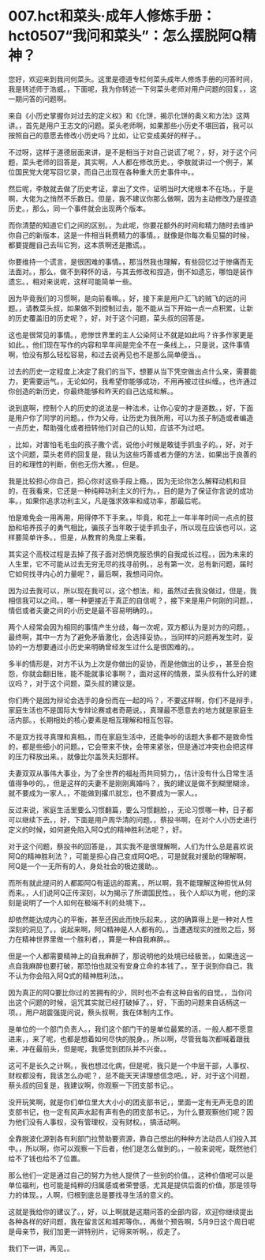 # 007.hct和菜头·成年人修炼手册：hct0507“我问和菜头”：怎么摆脱阿Q精神？ 

您好，欢迎来到我问何菜头。这里是德道专栏何菜头成年人修炼手册的问答时间，我是转述师于浩威。，下面呢，我为你转述一下何菜头老师对用户问题的回复。，这一期问答的问题啊。

来自《小历史掌握你对过去的定义权》和《化饼，揭示化饼的奥义和方法》这两讲。，首先是用户王志文的问题。菜头老师啊，如果那些小历史不堪回首，我可以按照自己的意愿去修改小历史吗？比如，让它变成美好的样子。。

不过呀，这样于道德层面来讲，是不是相当于对自己说谎了呢？，好，对于这个问题，菜头老师的回答是，其实啊，人人都在修改历史。，李敖就讲过一个例子，某位国民党大佬写回忆录，而自己出现在各种重大历史事件中。。

然后呢，李敖就去做了历史考证，拿出了文件，证明当时大佬根本不在场。，于是啊，大佬为之悄然不乐数日。但是，我不建议你那么做啊，因为主动修改乃是捏造历史。，那么，同一个事件就会出现两个版本。

而你清楚的知道它们之间的区别。，为此呢，你要花额外的时间和精力随时去维护你自己的新版本，这是一件相当耗费精力的事情。，就像是你每次看见猫的时候，都要提醒自己去叫它狗，这本质啊还是撒谎。。

你要维持一个谎言，是很困难的事情。，那当然我也理解，有些回忆过于惨痛而无法面对。，那么，做不到释怀的话，与其去修改和捏造，倒不如遗忘，哪怕是装作遗忘。，相对来说呢，这样可能简单一些。

因为毕竟我们的习惯啊，是向前看嘛。，好，接下来是用户汇飞的贼飞的远的问题。，请教菜头叔，如果做不到控制过去，能不能从当下开始一点一点积累，让新的历史覆盖旧的历史呢？，好，对于这个问题，菜头叔的回答是。

这也是很常见的事情。，悲惨世界里的主人公染阿让不就是如此吗？许多作家更是如此。，他们现在写作的内容和早年间是完全不在一条线上。，只是说，这件事情啊，怕没有那么轻松容易，和过去说再见也不是那么简单便当。。

过去的历史一定程度上决定了我们的当下，想要从当下凭空做出点什么来，需要能力，更需要运气。，无论如何，我希望你能够成功，不用再被过往纠缠。，也许通过你创造的新历史，你最终能够和昨天的自己达成和解。。

说到底啊，控制个人的历史的说法是一种法术，让你心安的才是道数。，好，下面是用户你了同学的问题。，作为父母，让历史为我所用，可以为孩子制造或者编造一点历史，帮助强化或者扭转他们对自己的认知，应该不为过吧。

，比如，对害怕毛毛虫的孩子撒个谎，说他小时候是敢徒手抓虫子的。，好，对于这个问题，菜头老师的回复是，我认为这些巧善或者方便的方法，如果出于良善的目的和理性的判断，倒也无伤大雅。，但是。

我是比较担心你自己，担心你对这些手段上瘾。，因为无论你怎么解释动机和目的，在我看来，它还是一种纯粹功利主义的行为。，目的是为了保证你言说的成功率。，如果你追求功利主义，凡是强求效率和成功率，那最后呢。

怕是难免会一用再用，用得停不下手来。，毕竟，和花上一年半年时间一点点的鼓励和培养孩子的勇气相比，骗孩子当年敢于徒手抓虫子，所以现在应该也可以，这样要简单许多。，但是，从教育的角度上来看。

其实这个高校过程是去掉了孩子面对恐惧克服恐惧的自我成长过程。，因为未来的人生里，它不可能从过去无穷无尽的找寻前例。，总有第一次，总有新问题，届时它如何找寻内心的力量呢？，最后啊，我想问问你。

因为过去我可以，所以现在我可以，这个想法，和，虽然过去我没做过，但是，我相信我可以之间。，哪一种更接近于真正的自信呢？，接下来是用户何刚的问题。，情侣或者夫妻之间的小历史是最不容易明确的。。

两个人经常会因为相同的事情产生分歧，每一次呢，双方都认为是对方的问题。，最终啊，其中一方为了避免矛盾激化，会选择妥协。，当同样的问题再发生时，妥协的一方想要通过小历史来明确曾经发生过什么是很困难的。。

多半的情形是，对方不认为上次是你做出的妥协，而是他做出的让步，，甚至会抱怨，你就会翻旧账，能不能就事论事啊？，面对这样的情景，菜头叔有什么好的建议吗？，对于这个问题，菜头叔的建议是。

你们两个是因为辩论会选手的身份而在一起的吗？，不要这样啊，你们不是辩手，家庭生活也不是国际大专辩论赛或者奇葩说。，真理最不愿意去的地方就是家庭生活内部。，长期相处的核心要素是相互理解和相互包容。

不是双方找寻真理和真相。，而在家庭生活中，还能争吵的话题大多都不是致命性的，都是些细小的问题。，它会带来不快，会带来紧张，但是通过冲突也会把这样的压力释放出来。，就像比尔盖茨夫妇那样。

夫妻双双从事伟大事业，为了全世界的福祉而共同努力，，估计没有什么日常生活值得争吵的。，但是这样的夫妻不是刚刚离婚吗？，我的建议是做不到糊里糊涂，就不要成为一家人。，不能做到撂爪就忘，也不要成为一家人。。

反过来说，家庭生活里要么习惯翻篇，要么习惯翻脸，，无论习惯哪一种，日子都可以继续下去。，好，下面是用户周华清的问题。，蔡投书啊，在对个人小历史进行定义的时候，如何避免陷入阿Q式的精神胜利法呢？，好。

对于这个问题，蔡投书的回答是，，其实我不是很理解啊，人们为什么总是喜欢说阿Q的精神胜利法？，可能是担心自己变成阿Q吧。，可是就我对援助的理解啊，阿Q是一个一无所有的人，身处社会的极边援助。。

而所有就此提问的人都距阿Q有遥远的距离。，所以啊，我不能理解这种担忧从何而来。，人们说阿Q正传深刻，以为揭示了所谓国民性。，我个人却以为呢，他的深刻是说明了一个人如何在极端不利的处境下，。

却依然能达成内心的平衡，甚至还因此而快乐起来。，这的确算得上是一种对人性深刻的洞见了。，说起来啊，阿Q精神是人人都有的。，当遭遇现实的挫败之后，努力在精神世界里做一个胜利者，，算是一种自我麻醉。。

但是一个人都需要精神上的自我麻醉了，那说明他的处境已经极苦。，如果连这一点自我麻醉也要打破，那恐怕也就没有安身立命的本钱了。，至于说到你自己，我不认为你会陷入阿Q式的精神胜利法，。

因为真正的阿Q要比你过的苦拥有的少，同时也不会有这种自省的自觉。，当你问出这个问题的时候，诅咒其实就已经打破掉了。，好，下面的问题来自话柄这一项。，用户胡震强提问说，蔡头叔啊，我在体制内工作。

是单位的一个部门负责人。，我们这个部门干的是单位最累的活，一般人都不愿意进来，，来了呢，也都是想着如何尽快的脱身。，所以啊，尽管我每次都喊着跟我来，冲在最前头，但是呢，我感觉到团队并不兴奋。。

这可不是长久之计啊。，我也想过化病，但是呢，我只是一个中层干部，人事权、财权都没有，我该怎么办呢？，总不能天天讲理想信念吧。，好，对于这个问题，蔡头叔的回复是，我建议啊，你观察一下团支部书记。。

没开玩笑啊，就是你们单位里大大小小的团支部书记，，里面一定有无声无息的团支部书记，也一定有风声水起有声有色的团支部书记。，为什么要观察他们呢？因为他们没有人事权，没有管理权，没有财权。，搞活动啊。

全靠脱波化源到各有利部门拉赞助要资源，靠自己想出的种种方法动员人们投入其中。，所以啊，你可以观察一下后者，他们是怎么做到的。，一般来说呢，既然他们给不了钱也给不了位置。

那么他们一定是通过自己的努力为他人提供了一些别的价值。，这种价值呢可以是单位福利，也可能是纯粹的归属感或者荣誉感，尤其是提供后面的价值，那是领导力的体现。，人啊，归根到底总是要找寻生活的意义的。

这就是我给你的建议了。，好，以上啊就是这期问答的全部内容，欢迎你继续提出各种各样的好问题，我在留言区和城邦等你。，再做个预告啊，5月9日这个周日呢是母亲节，我们加更一讲特别片，记得来听啊。，叔走了。

我们下一讲，再见。。